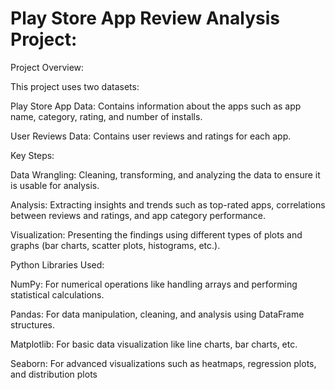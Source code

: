 # Play Store App Review Analysis Project: 


Project Overview:

This project uses two datasets:

Play Store App Data: Contains information about the apps such as app name, category, rating, and number of installs.

User Reviews Data: Contains user reviews and ratings for each app.

Key Steps:

Data Wrangling: Cleaning, transforming, and analyzing the data to ensure it is usable for analysis.

Analysis: Extracting insights and trends such as top-rated apps, correlations between reviews and ratings, and app category performance.

Visualization: Presenting the findings using different types of plots and graphs (bar charts, scatter plots, histograms, etc.).

Python Libraries Used:

NumPy: For numerical operations like handling arrays and performing statistical calculations.

Pandas: For data manipulation, cleaning, and analysis using DataFrame structures.

Matplotlib: For basic data visualization like line charts, bar charts, etc.

Seaborn: For advanced visualizations such as heatmaps, regression plots, and distribution plots
